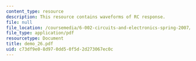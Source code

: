 ```yaml
---
content_type: resource
description: This resource contains waveforms of RC response.
file: null
file_location: /coursemedia/6-002-circuits-and-electronics-spring-2007/c73df9e08d970dd50f5d2d273067ec0c_demo_26.pdf
file_type: application/pdf
resourcetype: Document
title: demo_26.pdf
uid: c73df9e0-8d97-0dd5-0f5d-2d273067ec0c
---
```


